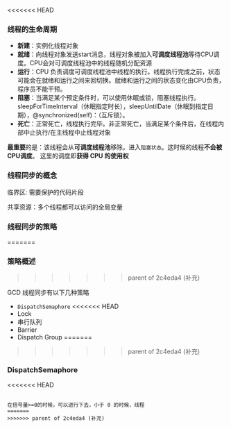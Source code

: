 <<<<<<< HEAD
### 线程的生命周期

- **新建**：实例化线程对象
- **就绪**：向线程对象发送start消息，线程对象被加入**可调度线程池**等待CPU调度。CPU会对可调度线程池中的线程随机分配资源
- **运行**：CPU 负责调度可调度线程池中线程的执行。线程执行完成之前，状态可能会在就绪和运行之间来回切换。就绪和运行之间的状态变化由CPU负责，程序员不能干预。
- **阻塞**：当满足某个预定条件时，可以使用休眠或锁，阻塞线程执行。sleepForTimeInterval（休眠指定时长），sleepUntilDate（休眠到指定日期），@synchronized(self)：（互斥锁）。
- **死亡**：正常死亡，线程执行完毕。非正常死亡，当满足某个条件后，在线程内部中止执行/在主线程中止线程对象

**最重要**的是：该线程会从**可调度线程池**移除。进入`阻塞状态`。这时候的线程**不会被CPU调度**。 这里的调度即**获得 CPU 的使用权**



### 线程同步的概念

临界区: 需要保护的代码片段

共享资源：多个线程都可以访问的全局变量



### 线程同步的策略
=======
### 策略概述
>>>>>>> parent of 2c4eda4 (补充)

GCD 线程同步有以下几种策略

- `DispatchSemaphore`
<<<<<<< HEAD
- Lock
- 串行队列
- Barrier
- Dispatch Group
=======
>>>>>>> parent of 2c4eda4 (补充)

### DispatchSemaphore



<<<<<<< HEAD
```

在信号量>=0的时候，可以进行下去，小于 0 的时候，线程
=======
>>>>>>> parent of 2c4eda4 (补充)
